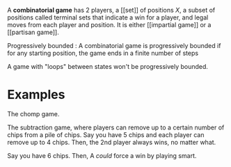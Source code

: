A **combinatorial game** has 2 players, a [[set]] of positions $X$, a subset of positions called terminal sets that indicate a win for a player, and legal moves from each player and position. It is either [[impartial game]] or a [[partisan game]].

Progressively bounded
: A combinatorial game is progressively bounded if for any starting position, the game ends in a finite number of steps

A game with "loops" between states won't be progressively bounded.

# Examples

The chomp game.

The subtraction game, where players can remove up to a certain number of chips from a pile of chips. Say you have 5 chips and each player can remove up to 4 chips. Then, the 2nd player always wins, no matter what.

Say you have 6 chips. Then, A _could_ force a win by playing smart.